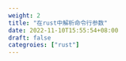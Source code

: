 ```yaml
---
weight: 2
title: "在rust中解析命令行参数"
date: 2022-11-10T15:55:54+08:00
draft: false
categroies: ["rust"]
---
```


